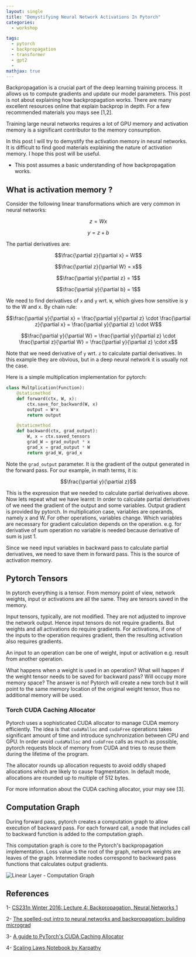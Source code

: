```yaml
---
layout: single
title: "Demystifying Neural Network Activations In Pytorch"
categories:
  - workshop

tags:
  - pytorch
  - backpropagation
  - transformer
  - gpt2
  - 
mathjax: true
---
```


Backpropagation is a crucial part of the deep learning training process. It allows us to compute gradients and update our model parameters. This post is not about explaining how backpropagation works. There are many excellent resources online that explain backprop in depth. For a few recommended materials you mays see [1,2].

Training large neural networks requires a lot of GPU memory and activation memory is a significant contributor to the memory consumption.

In this post I will try to demystify the activation memory in neural networks. It is difficult to find good materials explaining the nature of activation memory. I hope this post will be useful.


* This post assumes a basic understanding of how backpropagation works.


## What is activation memory ?

Consider the following linear transformations which are very common in neural networks:

$$z = Wx$$

$$y = z + b$$

The partial derivatives are:

$$\frac{\partial z}{\partial x} = W$$

$$\frac{\partial z}{\partial W} = x$$

$$\frac{\partial y}{\partial z} = 1$$

$$\frac{\partial y}{\partial b} = 1$$

We need to find derivatives of `x` and `y` wrt. `W`, which gives how sensitive is y to the W and x. By chain rule:


$$\frac{\partial y}{\partial x} = \frac{\partial y}{\partial z} \cdot \frac{\partial z}{\partial x} = \frac{\partial y}{\partial z} \cdot W$$

$$\frac{\partial y}{\partial W} = \frac{\partial y}{\partial z} \cdot \frac{\partial z}{\partial W} = \frac{\partial y}{\partial z} \cdot x$$

Note that we need derivative of `y` wrt. `z` to calculate partial derivatives. In this example they are obvious, but in a deep neural network it is usually not the case. 

Here is a simple multiplication implementation for pytorch:

```python
class Multplication(Function):
    @staticmethod
    def forward(ctx, W, x):
        ctx.save_for_backward(W, x)
        output = W*x
        return output

    @staticmethod
    def backward(ctx, grad_output):
        W, x = ctx.saved_tensors
        grad_W = grad_output * x
        grad_x = grad_output * W
        return grad_W, grad_x
```

Note the `grad_output` parameter. It is the gradient of the output generated in the forward pass. For our example, in math terms, it is:

$$\frac{\partial y}{\partial z}$$

This is the expression that we needed to calculate partial derivatives above. Now lets repeat what we have learnt: In order to calculate partial derivatives of we need the gradient of the output and some variables. Output gradient is provided by pytorch. In multiplication case, variables are operands, namely x and W. For other operations, variables change. Which variables are necessary for gradient calculation depends on the operation. e.g. for derivative of sum operation no variable is needed because derivative of sum is just 1. 

Since we need input variables in backward pass to calculate partial derivatives, we need to save them in forward pass. This is the source of activation memory. 

## Pytorch Tensors

In pytorch everything is a tensor. From memory point of view, network weights, input or activations are all the same. They are tensors saved in the memory.

Input tensors, typically, are not modified. They are not adjusted to improve the network output. Hence input tensors do not require gradients. But weights and all activations do require gradients. For activations, if one of the inputs to the operation requires gradient, then the resulting activation also requires gradients.

An input to an operation can be one of weight, input or activation e.g. result from another operation. 

What happens when a weight is used in an operation? What will happen if the weight tensor needs to be saved for backward pass? Will occupy more memory space? The answer is no! Pytorch will create a new torch but it will point to the same memory location of the original weight tensor, thus no additional memory will be used.

### Torch CUDA Caching Allocator

Pytorch uses a sophisticated CUDA allocator to manage CUDA memory efficiently. The idea is that `cudaMalloc` and `cudaFree` operations takes significant amount of time and introduce synchronization between CPU and GPU. In order avoid `cudaMalloc` and `cudaFree` calls as much as possible, pytorch requests block of memory from CUDA and tries to reuse them during the lifetime of the program.

The allocator rounds up allocation requests to avoid oddly shaped allocations which are likely to cause fragmentation. In default mode, allocations are rounded up to multiple of 512 bytes. 

For more information about the CUDA caching allocator, your may see [3].

## Computation Graph

During forward pass, pytorch creates a computation graph to allow execution of backward pass. For each forward call, a node that includes call to backward function is added to the computation graph. 

This computation graph is core to the Pytorch's backpropagation implementation. Loss value is the root of the graph, network weights are leaves of the graph. Intermediate nodes correspond to backward pass functions that calculates output gradients. 

![Linear Layer - Computation Graph]({{site.baseurl}}/assets/images/torch-activation-memory-linear.png)

## References

1- [CS231n Winter 2016: Lecture 4: Backpropagation, Neural Networks 1](https://www.youtube.com/watch?v=i94OvYb6noo)

2- [The spelled-out intro to neural networks and backpropagation: building micrograd](https://www.youtube.com/watch?v=VMj-3S1tku0)

3- [A guide to PyTorch's CUDA Caching Allocator](https://zdevito.github.io/2022/08/04/cuda-caching-allocator.html)

4- [Scaling Laws Notebook by Karpathy](https://github.com/karpathy/nanoGPT/blob/master/scaling_laws.ipynb)